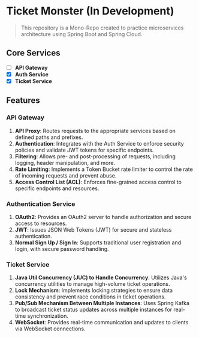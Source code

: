 # Ticket Monster (In Development)

> This repository is a Mono-Repo created to practice microservices architecture using Spring Boot and Spring Cloud.

## Core Services
- [ ] **API Gateway**
- [x] **Auth Service**
- [x] **Ticket Service**

## Features

### API Gateway
1. **API Proxy**: Routes requests to the appropriate services based on defined paths and prefixes.
2. **Authentication**: Integrates with the Auth Service to enforce security policies and validate JWT tokens for specific endpoints.
3. **Filtering**: Allows pre- and post-processing of requests, including logging, header manipulation, and more.
4. **Rate Limiting**: Implements a Token Bucket rate limiter to control the rate of incoming requests and prevent abuse.
5. **Access Control List (ACL)**: Enforces fine-grained access control to specific endpoints and resources.

### Authentication Service
1. **OAuth2**: Provides an OAuth2 server to handle authorization and secure access to resources.
2. **JWT**: Issues JSON Web Tokens (JWT) for secure and stateless authentication.
3. **Normal Sign Up / Sign In**: Supports traditional user registration and login, with secure password handling.

### Ticket Service
1. **Java Util Concurrency (JUC) to Handle Concurrency**: Utilizes Java's concurrency utilities to manage high-volume ticket operations.
2. **Lock Mechanism**: Implements locking strategies to ensure data consistency and prevent race conditions in ticket operations.
3. **Pub/Sub Mechanism Between Multiple Instances**: Uses Spring Kafka to broadcast ticket status updates across multiple instances for real-time synchronization.
4. **WebSocket**: Provides real-time communication and updates to clients via WebSocket connections.
